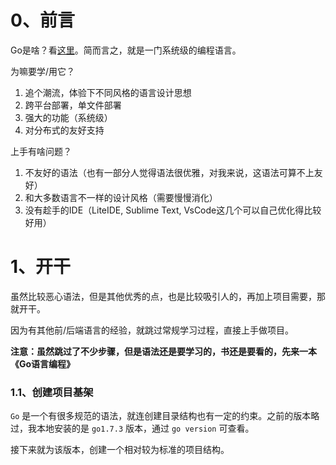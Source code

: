 # 0、前言

Go是啥？看[这里](https://golang.org)。简而言之，就是一门系统级的编程语言。

为嘛要学/用它？

1. 追个潮流，体验下不同风格的语言设计思想
2. 跨平台部署，单文件部署
3. 强大的功能（系统级）
4. 对分布式的友好支持

上手有啥问题？

1. 不友好的语法（也有一部分人觉得语法很优雅，对我来说，这语法可算不上友好）
2. 和大多数语言不一样的设计风格（需要慢慢消化）
3. 没有趁手的IDE（LiteIDE, Sublime Text, VsCode这几个可以自己优化得比较好用）

# 1、开干

虽然比较恶心语法，但是其他优秀的点，也是比较吸引人的，再加上项目需要，那就开干。

因为有其他前/后端语言的经验，就跳过常规学习过程，直接上手做项目。

**注意：虽然跳过了不少步骤，但是语法还是要学习的，书还是要看的，先来一本《Go语言编程》**

### 1.1、创建项目基架

``Go`` 是一个有很多规范的语法，就连创建目录结构也有一定的约束。之前的版本略过，我本地安装的是 ``go1.7.3`` 版本，通过 ``go version`` 可查看。

接下来就为该版本，创建一个相对较为标准的项目结构。

